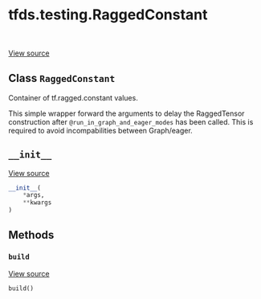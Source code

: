 <div itemscope itemtype="http://developers.google.com/ReferenceObject">
<meta itemprop="name" content="tfds.testing.RaggedConstant" />
<meta itemprop="path" content="Stable" />
<meta itemprop="property" content="__init__"/>
<meta itemprop="property" content="build"/>
</div>

# tfds.testing.RaggedConstant

<!-- Insert buttons -->

<table class="tfo-notebook-buttons tfo-api" align="left">
</table>

<a target="_blank" href="https://github.com/tensorflow/datasets/tree/master/tensorflow_datasets/testing/test_utils.py">View
source</a>

## Class `RaggedConstant`

<!-- Start diff -->

Container of tf.ragged.constant values.

<!-- Placeholder for "Used in" -->

This simple wrapper forward the arguments to delay the RaggedTensor construction
after `@run_in_graph_and_eager_modes` has been called. This is required to avoid
incompabilities between Graph/eager.

<h2 id="__init__"><code>__init__</code></h2>

<a target="_blank" href="https://github.com/tensorflow/datasets/tree/master/tensorflow_datasets/testing/test_utils.py">View
source</a>

```python
__init__(
    *args,
    **kwargs
)
```

## Methods

<h3 id="build"><code>build</code></h3>

<a target="_blank" href="https://github.com/tensorflow/datasets/tree/master/tensorflow_datasets/testing/test_utils.py">View
source</a>

```python
build()
```
